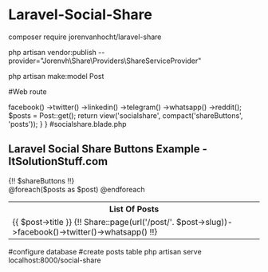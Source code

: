 # Laravel-Social-Share
 
composer require jorenvanhocht/laravel-share

php artisan vendor:publish --provider="Jorenvh\Share\Providers\ShareServiceProvider"

php artisan make:model Post

#Web route

<?php
  
use Illuminate\Support\Facades\Route;
  
use App\Http\Controllers\SocialShareController;
  
/*
|--------------------------------------------------------------------------
| Web Routes
|--------------------------------------------------------------------------
|
| Here is where you can register web routes for your application. These
| routes are loaded by the RouteServiceProvider within a group which
| contains the "web" middleware group. Now create something great!
|
*/
Route::get('social-share', [SocialShareController::class, 'index']);


#SocialShareController
<?php
  
namespace App\Http\Controllers;
  
use Illuminate\Http\Request;
use App\Models\Post;
  
class SocialShareController extends Controller
{
    /**
     * Write code on Method
     *
     * @return response()
     */
    public function index()
    {
        $shareButtons = \Share::page(
            'https://www.itsolutionstuff.com',
            'Your share text comes here',
        )
        ->facebook()
        ->twitter()
        ->linkedin()
        ->telegram()
        ->whatsapp()        
        ->reddit();
  
        $posts = Post::get();
  
        return view('socialshare', compact('shareButtons', 'posts'));
    }
}


#socialshare.blade.php

<!DOCTYPE html>
<html lang="{{ str_replace('_', '-', app()->getLocale()) }}">
    <head>
        <meta charset="utf-8">
        <meta name="viewport" content="width=device-width, initial-scale=1">
  
        <title>Implement Social Share Button in Laravel - ItSolutionStuff.com</title>
          
        <link href="https://cdn.jsdelivr.net/npm/bootstrap@5.0.1/dist/css/bootstrap.min.css" rel="stylesheet">
        <link rel="stylesheet" href="https://cdnjs.cloudflare.com/ajax/libs/font-awesome/5.15.3/css/all.min.css"/>
        <style>
            .social-btn-sp #social-links {
                margin: 0 auto;
                max-width: 500px;
            }
            .social-btn-sp #social-links ul li {
                display: inline-block;
            }          
            .social-btn-sp #social-links ul li a {
                padding: 15px;
                border: 1px solid #ccc;
                margin: 1px;
                font-size: 30px;
            }
            table #social-links{
                display: inline-table;
            }
            table #social-links ul li{
                display: inline;
            }
            table #social-links ul li a{
                padding: 5px;
                border: 1px solid #ccc;
                margin: 1px;
                font-size: 15px;
                background: #e3e3ea;
            }
        </style>
  
    </head>
    <body>
        <div class="container mt-4">
            <h2 class="mb-5 text-center">Laravel Social Share Buttons Example - ItSolutionStuff.com</h2>
  
            <div class="social-btn-sp">
                {!! $shareButtons !!}
            </div>
  
            <table class="table">
                <tr>
                    <th>List Of Posts</th>
                </tr>
                @foreach($posts as $post)
                    <tr>
                        <td>
                            {{ $post->title }} 
                            {!! Share::page(url('/post/'. $post->slug))->facebook()->twitter()->whatsapp() !!}
                        </td>
                    </tr>
                @endforeach
            </table>
        </div>
    </body>
</html>


#configure database

#create posts table

php artisan serve

localhost:8000/social-share